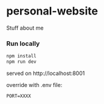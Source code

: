 # personal-website

Stuff about me

### Run locally  

```bash
npm install
npm run dev
```

served on http://localhost:8001

override with .env file:

`PORT=XXXX`


